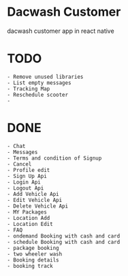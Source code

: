 # Dacwash Customer

dacwash customer app in react native

# TODO

    - Remove unused libraries
    - List empty messages
    - Tracking Map
    - Reschedule scooter
    -

# DONE

    - Chat
    - Messages
    - Terms and condition of Signup
    - Cancel
    - Profile edit
    - Sign Up Api
    - Login Api
    - Logout Api
    - Add Vehicle Api
    - Edit Vehicle Api
    - Delete Vehicle Api
    - MY Packages
    - Location Add
    - Location Edit
    - FAQ
    - ondemand Booking with cash and card
    - schedule Booking with cash and card
    - package booking
    - two wheeler wash
    - Booking details
    - booking track
